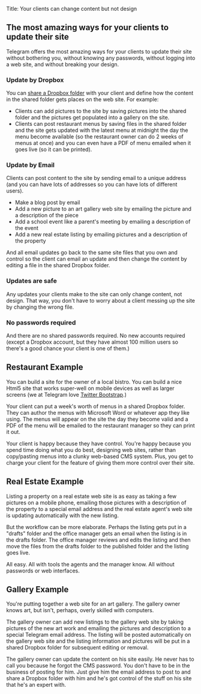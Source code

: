 Title:	Your clients can change content but not design

## The most amazing ways for your clients to update their site ##

Telegram offers the most amazing ways for your clients to update their site
without bothering you, without knowing any passwords, without logging into a web site,
and without breaking your design.

### Update by Dropbox ###

You can [share a Dropbox folder](https://www.dropbox.com/help/19/en) with your client
and define how the content in the shared folder gets places on the web site. For example:

* Clients can add pictures to the site by saving pictures into the shared folder and
  the pictures get populated into a gallery on the site.
* Clients can post restaurant menus by saving files in the shared folder and the
  site gets updated with the latest menu at midnight the day the menu become available
  (so the restaurant owner can do 2 weeks of menus at once) and you can even have
  a PDF of menu emailed when it goes live (so it can be printed).


### Update by Email ###

Clients can post content to the site by sending email to a unique address (and you can have
lots of addresses so you can have lots of different users).

* Make a blog post by email
* Add a new picture to an art gallery web site by emailing the picture and a description of the piece
* Add a school event like a parent's meeting by emailing a description of the event
* Add a new real estate listing by emailing pictures and a description of the property

And all email updates go back to the same site files that you own and control so
the client can email an update and then change the content by editing a file in the
shared Dropbox folder.

### Updates are safe ###

Any updates your clients make to the site can only change content, not design.
That way, you don't have to worry about a client messing up the site by changing
the wrong file.

### No passwords required ###

And there are no shared passwords required. No new accounts required (except a Dropbox
account, but they have almost 100 million users so there's a good chance your client
is one of them.)


## Restaurant Example ##

You can build a site for the owner of a local bistro. You can build a nice Html5 site that
works super-well on mobile devices as well as larger screens (we at Telegram love
[Twitter Bootstrap](http://twitter.github.com/bootstrap/).)

Your client can put a week's worth of menus in a shared Dropbox folder. They can author
the menus with Microsoft Word or whatever app they like using. The menus will appear
on the site the day they become valid and a PDF of the menu will be emailed to
the restaurant manager so they can print it out.

Your client is happy because they have control. You're happy because you spend time
doing what you do best, designing web sites, rather than copy/pasting menus into a clunky
web-based CMS system. Plus, you get to charge your client for the feature of giving them
more control over their site.


## Real Estate Example ##

Listing a property on a real estate web site is as easy as taking a few pictures on
a mobile phone, emailing those pictures with a description of the property to a special
email address and the real estate agent's web site is updating automatically with the
new listing.

But the workflow can be more elaborate. Perhaps the listing gets put in a "drafts"
folder and the office manager gets an email when the listing is in the drafts folder.
The office manager reviews and edits the listing and then move the files from the
drafts folder to the published folder and the listing goes live.

All easy. All with tools the agents and the manager know. All without passwords or
web interfaces.

## Gallery Example ##

You're putting together a web site for an art gallery. The gallery owner knows art, but
isn't, perhaps, overly skilled with computers.

The gallery owner can add new listings to the gallery web site by taking pictures of the 
new art work and emailing the pictures and description to a special Telegram email address.
The listing will be posted automatically on the gallery web site and the
listing information and pictures will be put in a shared Dropbox folder for subsequent
editing or removal.

The gallery owner can update the content on his site easily. He never has to call you
because he forgot the CMS password. You don't have to be in the business of
posting for him. Just give him the email address to post to and share a Dropbox
folder with him and he's got control of the stuff on his site that he's an expert with.



